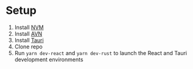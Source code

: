 # Setup

1. Install [NVM](https://github.com/nvm-sh/nvm#installing-and-updating)
3. Install [AVN](https://github.com/wbyoung/avn#install)
5. Install [Tauri](https://tauri.studio/en/docs/getting-started/intro#setting-up-your-environment)
6. Clone repo
7. Run `yarn dev-react` and `yarn dev-rust` to launch the React and Tauri development environments 
